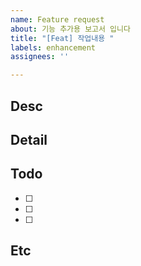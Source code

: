 ```yaml
---
name: Feature request
about: 기능 추가용 보고서 입니다
title: "[Feat] 작업내용 "
labels: enhancement
assignees: ''

---
```


<!-- 담당자는 이슈 발급자 + PO를 꼭 넣어주세요 -->
## Desc
<!-- 해당 기능에 대한 요약글 -->

## Detail
<!-- 해당 기능에 대한 상세 요소-->

## Todo
- [ ] 
- [ ] 
- [ ] 

## Etc
